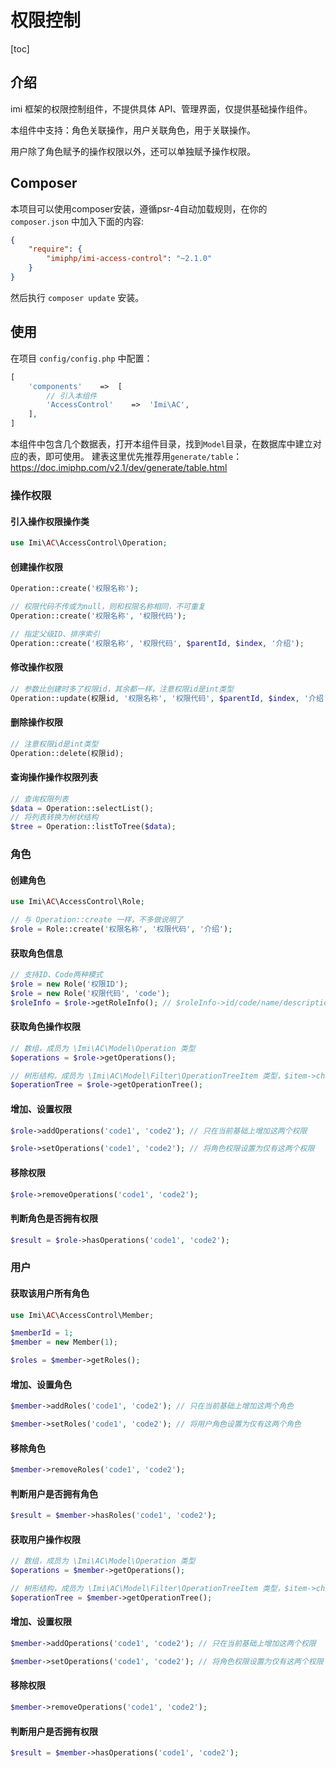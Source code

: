 # 权限控制

[toc]

## 介绍

imi 框架的权限控制组件，不提供具体 API、管理界面，仅提供基础操作组件。

本组件中支持：角色关联操作，用户关联角色，用于关联操作。

用户除了角色赋予的操作权限以外，还可以单独赋予操作权限。

## Composer

本项目可以使用composer安装，遵循psr-4自动加载规则，在你的 `composer.json` 中加入下面的内容:

```json
{
    "require": {
        "imiphp/imi-access-control": "~2.1.0"
    }
}
```

然后执行 `composer update` 安装。

## 使用

在项目 `config/config.php` 中配置：

```php
[
    'components'    =>  [
        // 引入本组件
        'AccessControl'    =>  'Imi\AC',
    ],
]
```

本组件中包含几个数据表，打开本组件目录，找到`Model`目录，在数据库中建立对应的表，即可使用。
建表这里优先推荐用`generate/table`：<https://doc.imiphp.com/v2.1/dev/generate/table.html>

### 操作权限

#### 引入操作权限操作类

```php
use Imi\AC\AccessControl\Operation;
```

#### 创建操作权限

```php
Operation::create('权限名称');

// 权限代码不传或为null，则和权限名称相同，不可重复
Operation::create('权限名称', '权限代码');

// 指定父级ID、排序索引
Operation::create('权限名称', '权限代码', $parentId, $index, '介绍');
```

#### 修改操作权限

```php
// 参数比创建时多了权限id，其余都一样，注意权限id是int类型
Operation::update(权限id, '权限名称', '权限代码', $parentId, $index, '介绍');
```

#### 删除操作权限

```php
// 注意权限id是int类型
Operation::delete(权限id);
```

#### 查询操作操作权限列表

```php
// 查询权限列表
$data = Operation::selectList();
// 将列表转换为树状结构
$tree = Operation::listToTree($data);
```

### 角色

#### 创建角色

```php
use Imi\AC\AccessControl\Role;

// 与 Operation::create 一样，不多做说明了
$role = Role::create('权限名称', '权限代码', '介绍');
```

#### 获取角色信息

```php
// 支持ID、Code两种模式
$role = new Role('权限ID');
$role = new Role('权限代码', 'code');
$roleInfo = $role->getRoleInfo(); // $roleInfo->id/code/name/description
```

#### 获取角色操作权限

```php
// 数组，成员为 \Imi\AC\Model\Operation 类型
$operations = $role->getOperations();

// 树形结构，成员为 \Imi\AC\Model\Filter\OperationTreeItem 类型，$item->children 为其下一级角色，同样为 \Imi\AC\Model\Filter\OperationTreeItem 类型
$operationTree = $role->getOperationTree();
```

#### 增加、设置权限

```php
$role->addOperations('code1', 'code2'); // 只在当前基础上增加这两个权限

$role->setOperations('code1', 'code2'); // 将角色权限设置为仅有这两个权限
```

#### 移除权限

```php
$role->removeOperations('code1', 'code2');
```

#### 判断角色是否拥有权限

```php
$result = $role->hasOperations('code1', 'code2');
```

### 用户

#### 获取该用户所有角色

```php
use Imi\AC\AccessControl\Member;

$memberId = 1;
$member = new Member(1);

$roles = $member->getRoles();
```

#### 增加、设置角色

```php
$member->addRoles('code1', 'code2'); // 只在当前基础上增加这两个角色

$member->setRoles('code1', 'code2'); // 将用户角色设置为仅有这两个角色
```

#### 移除角色

```php
$member->removeRoles('code1', 'code2');
```

#### 判断用户是否拥有角色

```php
$result = $member->hasRoles('code1', 'code2');
```

#### 获取用户操作权限

```php
// 数组，成员为 \Imi\AC\Model\Operation 类型
$operations = $member->getOperations();

// 树形结构，成员为 \Imi\AC\Model\Filter\OperationTreeItem 类型，$item->children 为其下一级角色，同样为 \Imi\AC\Model\Filter\OperationTreeItem 类型
$operationTree = $member->getOperationTree();
```

#### 增加、设置权限

```php
$member->addOperations('code1', 'code2'); // 只在当前基础上增加这两个权限

$member->setOperations('code1', 'code2'); // 将角色权限设置为仅有这两个权限
```

#### 移除权限

```php
$member->removeOperations('code1', 'code2');
```

#### 判断用户是否拥有权限

```php
$result = $member->hasOperations('code1', 'code2');
```
